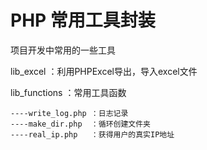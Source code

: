 # PHP 常用工具封装
项目开发中常用的一些工具



lib_excel	   ：利用PHPExcel导出，导入excel文件

lib_functions  ：常用工具函数

	----write_log.php ：日志记录
	----make_dir.php  ：循环创建文件夹
	----real_ip.php   ：获得用户的真实IP地址

